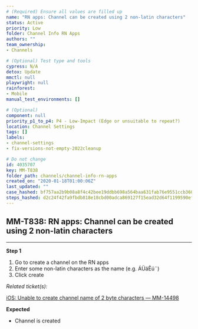 ```yaml
---
# (Required) Ensure all values are filled up
name: "RN apps: Channel can be created using 2 non-latin characters"
status: Active
priority: Low
folder: Channel Info RN Apps
authors: ""
team_ownership: 
- Channels

# (Optional) Test type and tools
cypress: N/A
detox: Update
mmctl: null
playwright: null
rainforest: 
- Mobile
manual_test_environments: []

# (Optional)
component: null
priority_p1_to_p4: P4 - Low-Impact (Edge or unsuitable to repeat?)
location: Channel Settings
tags: []
labels: 
- channel-settings
- fix-versions-not-empty-2022cleanup

# Do not change
id: 4035707
key: MM-T838
folder_path: channels/channel-info-rn-apps
created_on: "2020-01-18T01:00:06Z"
last_updated: ""
case_hashed: bf757aa2b9b08a8f4c42bee19ddbb698a564baa631fab76e9551ccb360d42def8d1fc768b7b4862c82e7b801a7db8555
steps_hashed: d2c24f42fa9fbdb818e18cbd00adca869127f15ead32d64f1199590eff0476f4db77515410116fe80ec360df8d223fc5
---
```


## MM-T838: RN apps: Channel can be created using 2 non-latin characters

---

**Step 1**

1. Go to create a channel on the RN apps
2. Enter some non-latin characters as the name (e.g. ÁÜäÊú¨)
3. Click create

_Related ticket(s):_

[iOS: Unable to create channel name of 2 byte characters — MM-14498](https://mattermost.atlassian.net/browse/MM-14498)

**Expected**

- Channel is created
